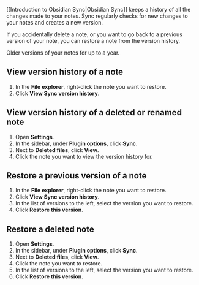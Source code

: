 [[Introduction to Obsidian Sync|Obsidian Sync]] keeps a history of all the changes made to your notes. Sync regularly checks for new changes to your notes and creates a new version.

If you accidentally delete a note, or you want to go back to a previous version of your note, you can restore a note from the version history.

Older versions of your notes for up to a year.

## View version history of a note

1. In the **File explorer**, right-click the note you want to restore.
2. Click **View Sync version history**.

## View version history of a deleted or renamed note

1. Open **Settings**.
1. In the sidebar, under **Plugin options**, click **Sync**.
1. Next to **Deleted files**, click **View**.
1. Click the note you want to view the version history for.

## Restore a previous version of a note

1. In the **File explorer**, right-click the note you want to restore.
1. Click **View Sync version history**.
1. In the list of versions to the left, select the version you want to restore.
1. Click **Restore this version**.

## Restore a deleted note

1. Open **Settings**.
1. In the sidebar, under **Plugin options**, click **Sync**.
1. Next to **Deleted files**, click **View**.
1. Click the note you want to restore.
1. In the list of versions to the left, select the version you want to restore.
1. Click **Restore this version**.
